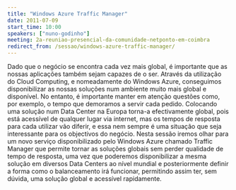 ```yaml
---
title: "Windows Azure Traffic Manager"
date: 2011-07-09
start_time: 10:00
speakers: ["nuno-godinho"]
meeting: 2a-reuniao-presencial-da-comunidade-netponto-em-coimbra
redirect_from: /sessao/windows-azure-traffic-manager/
---
```


Dado que o negócio se encontra cada vez mais global, é importante que as nossas aplicações também sejam capazes de o ser. Através da utilização do Cloud Computing, e nomeadamente do Windows Azure, conseguimos disponibilizar as nossas soluções num ambiente muito mais global e disponível. No entanto, é importante manter em atenção questões como, por exemplo, o tempo que demoramos a servir cada pedido. Colocando uma solução num Data Center na Europa torna-a efectivamente global, pois está acessível de qualquer lugar via internet, mas os tempos de resposta para cada utilizar vão diferir, e essa nem sempre é uma situação que seja interessante para os objectivos do negócio. Nesta sessão iremos olhar para um novo serviço disponibilizado pelo Windows Azure chamado Traffic Manager que permite tornar as soluções globais sem perder qualidade de tempo de resposta, uma vez que poderemos disponibilizar a mesma solução em diversos Data Centers ao nível mundial e posteriormente definir a forma como o balanceamento irá funcionar, permitindo assim ter, sem dúvida, uma solução global e acessível rapidamente.
